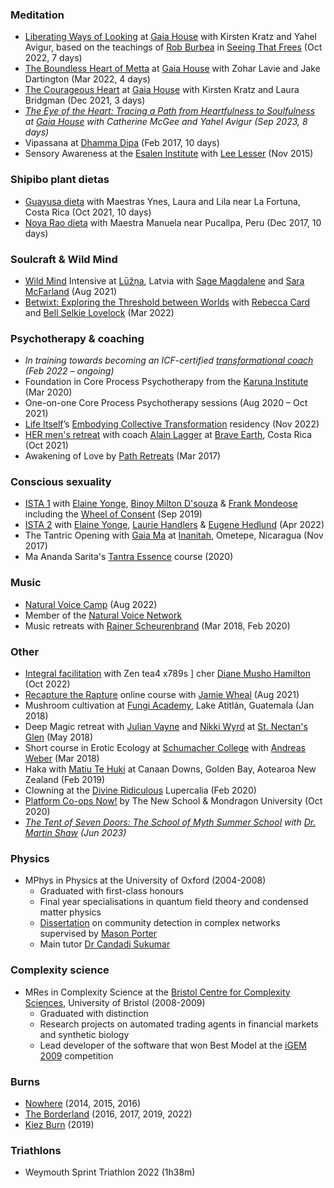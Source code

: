 ### Meditation

*   [Liberating Ways of Looking](https://gaiahouse.co.uk/programme-2022/liberating-ways-of-looking/) at [Gaia House](https://gaiahouse.co.uk/) with Kirsten Kratz and Yahel Avigur, based on the teachings of [Rob Burbea](https://tasshin.com/blog/rob-burbea-ordinary-guy-werewolf-eternal-wanderer/) in [Seeing That Frees](https://www.goodreads.com/book/show/25172403-seeing-that-frees) (Oct 2022, 7 days)
*   [The Boundless Heart of Metta](https://gaiahouse.co.uk/programme-2022/the-boundless-heart/) at [Gaia House](https://gaiahouse.co.uk/) with Zohar Lavie and Jake Dartington (Mar 2022, 4 days)
*   [The Courageous Heart](https://gaiahouse.co.uk/programme-2021/the-courageous-heart/) at [Gaia House](https://gaiahouse.co.uk/) with Kirsten Kratz and Laura Bridgman (Dec 2021, 3 days)
*   *[The Eye of the Heart: Tracing a Path from Heartfulness to Soulfulness](https://gaiahouse.co.uk/programme-2023/the-eye-of-the-heart/) at [Gaia House](https://gaiahouse.co.uk/) with Catherine McGee and Yahel Avigur (Sep 2023, 8 days)*
*   Vipassana at [Dhamma Dipa](https://www.dipa.dhamma.org/) (Feb 2017, 10 days)
*   Sensory Awareness at the [Esalen Institute](https://www.esalen.org/) with [Lee Lesser](http://www.returntooursenses.com/) (Nov 2015)

### Shipibo plant dietas

*   [Guayusa dieta](https://www.sovereignxnature.com/shipibodieta) with Maestras Ynes, Laura and Lila near La Fortuna, Costa Rica (Oct 2021, 10 days)
*   [Noya Rao dieta](https://medium.com/@stephenreid321/dieta-with-noya-rao-part-1-welcome-to-the-jungle-23bdefec1dad) with Maestra Manuela near Pucallpa, Peru (Dec 2017, 10 days)

### Soulcraft & Wild Mind

* [Wild Mind](https://www.goodreads.com/en/book/show/16000440) Intensive at [Lūžņa](https://www.soulcraft.eu/about), Latvia with [Sage Magdalene](https://sagemagdalene.com/) and [Sara McFarland](https://www.saramcfarland.com/) (Aug 2021)
* [Betwixt: Exploring the Threshold between Worlds](https://naturewisdom.life/event/betwixt-exploring-the-threshold-between-worlds/) with [Rebecca Card](http://naturewisdom.life/) and [Bell Selkie Lovelock](https://www.bellselkie.co.uk/) (Mar 2022)

### Psychotherapy & coaching

*   *In training towards becoming an ICF-certified [transformational coach](https://stephenreid.net/coaching) (Feb 2022 – ongoing)*
*   Foundation in Core Process Psychotherapy from the [Karuna Institute](https://www.karuna-institute.co.uk/foundation-training.html) (Mar 2020)
*   One-on-one Core Process Psychotherapy sessions (Aug 2020 – Oct 2021)
*   [Life Itself](https://lifeitself.us/)’s [Embodying Collective Transformation](https://lifeitself.us/embodying-collective-transformation/) residency (Nov 2022)
*   [HER men's retreat](https://www.braveearth.com/experiences/her20-dp5h6) with coach [Alain Lagger](http://www.alainlagger.com/bio-2) at [Brave Earth](https://www.braveearth.com/), Costa Rica (Oct 2021)
*   Awakening of Love by [Path Retreats](http://pathretreats.com) (Mar 2017)

### Conscious sexuality

*   [ISTA 1](https://ista.life/) with [Elaine Yonge](https://www.thetantricshaman.com/), [Binoy Milton D'souza](https://lovemovementevolution.com/) & [Frank Mondeose](https://frankmondeose.com/) including the [Wheel of Consent](https://wheelofconsentbook.com/) (Sep 2019)
*   [ISTA 2](https://ista.life/events/county-louth-ireland-ista-level-2-apr-2022) with [Elaine Yonge](https://www.thetantricshaman.com/), [Laurie Handlers](https://www.lauriehandlers.com) & [Eugene Hedlund](https://ista.life/profile/eugene-hedlund) (Apr 2022)
*   The Tantric Opening with [Gaia Ma](https://gaiagasm.com/) at [Inanitah](https://www.inanitah.com/), Ometepe, Nicaragua (Nov 2017)
*   Ma Ananda Sarita's [Tantra Essence](https://www.tantra-garden.com/the-master-lover/) course (2020)

### Music

* [Natural Voice Camp](https://www.unicornvillagecamps.co.uk/natural-voice-camp) (Aug 2022)
* Member of the [Natural Voice Network](https://naturalvoice.net/)
* Music retreats with [Rainer Scheurenbrand](https://open.spotify.com/artist/2ZQinGoK9FA6ohO68q65A5) (Mar 2018, Feb 2020)

### Other

*   [Integral facilitation](https://www.dianemushohamilton.com/event/active-and-receptive-skills/) with Zen tea4 x789s ]
    cher [Diane Musho Hamilton](https://www.dianemushohamilton.com/) (Oct 2022)
*   [Recapture the Rapture](https://www.flowgenomeproject.com/future-proof-your-life) online course with [Jamie Wheal](https://www.flowgenomeproject.com/our-story) (Aug 2021)
*   Mushroom cultivation at [Fungi Academy](http://fungiacademy.com/), Lake Atitlán, Guatemala (Jan 2018)
*   Deep Magic retreat with [Julian Vayne](https://theblogofbaphomet.com/) and [Nikki Wyrd](https://twitter.com/nikkiwyrd) at [St. Nectan's Glen](https://www.st-nectansglen.co.uk/) (May 2018)
*   Short course in Erotic Ecology at [Schumacher College](https://schumachercollege.org.uk) with [Andreas Weber](https://en.wikipedia.org/wiki/Andreas_Weber_(writer)) (Mar 2018)
*   Haka with [Matiu Te Huki](https://rainbowwarrior.nz/) at Canaan Downs, Golden Bay, Aotearoa New Zealand (Feb 2019)
*   Clowning at the [Divine Ridiculous](https://www.facebook.com/groups/divine.ridiculous/) Lupercalia (Feb 2020)
*   [Platform Co-ops Now!](https://platform.coop/blog/platform-co-ops-now-2nd-edition/) by The New School & Mondragon University (Oct 2020)
*   *[The Tent of Seven Doors: The School of Myth Summer School](https://schoolofmyth.com/summer-school/) with [Dr. Martin Shaw](https://drmartinshaw.com/) (Jun 2023)*

### Physics

*   MPhys in Physics at the University of Oxford (2004-2008)
    *   Graduated with first-class honours
    *   Final year specialisations in quantum field theory and condensed matter physics
    *   [Dissertation](https://stephenreid.net/reid_report_final.pdf) on community detection in complex networks supervised by [Mason Porter](https://en.wikipedia.org/wiki/Mason_Porter)
    *   Main tutor [Dr Candadi Sukumar](https://www.wadham.ox.ac.uk/people/emeritus-fellows/s/candadi-sukumar)

### Complexity science

*   MRes in Complexity Science at the [Bristol Centre for Complexity Sciences](http://www.bristol.ac.uk/bccs/), University of Bristol (2008-2009)
    *   Graduated with distinction
    *   Research projects on automated trading agents in financial markets and synthetic biology
    *   Lead developer of the software that won Best Model at the [iGEM 2009](https://igem.org/Results?year=2009) competition
    

### Burns

*   [Nowhere](http://goingnowhere.org) (2014, 2015, 2016)
*   [The Borderland](http://theborderland.se) (2016, 2017, 2019, 2022)
*   [Kiez Burn](https://kiezburn.org/) (2019)

### Triathlons

* Weymouth Sprint Triathlon 2022 (1h38m)
